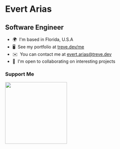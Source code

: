 Evert Arias
============================

Software Engineer
------------------

* 🌍  I'm based in Florida, U.S.A
* 🖥️  See my portfolio at [treve.dev/me](http://treve.dev/me)
* ✉️  You can contact me at [evert.arias@treve.dev](mailto:evert.arias@treve.dev)
* 🤝  I'm open to collaborating on interesting projects

### Support Me

<a href="https://www.buymeacoffee.com/earias"><img src="https://cdn.buymeacoffee.com/buttons/v2/default-yellow.png" width="200" /></a>
